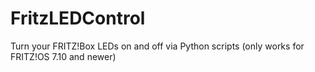 # FritzLEDControl
Turn your FRITZ!Box LEDs on and off via Python scripts (only works for FRITZ!OS 7.10 and newer)
